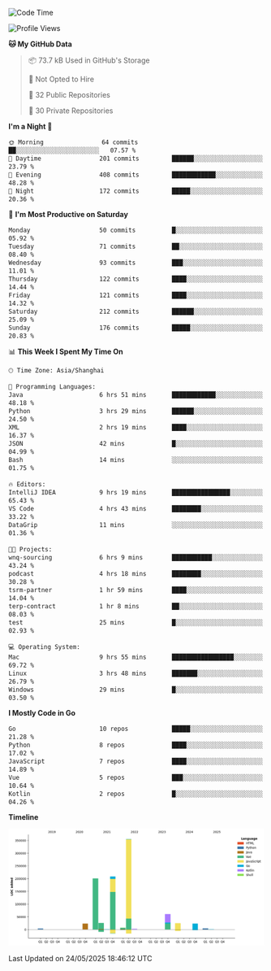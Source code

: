 <!--START_SECTION:waka-->
![Code Time](http://img.shields.io/badge/Code%20Time-4%2C179%20hrs%2010%20mins-blue)

![Profile Views](http://img.shields.io/badge/Profile%20Views-0-blue)

**🐱 My GitHub Data** 

> 📦 73.7 kB Used in GitHub's Storage 
 > 
> 🚫 Not Opted to Hire
 > 
> 📜 32 Public Repositories 
 > 
> 🔑 30 Private Repositories 
 > 
**I'm a Night 🦉** 

```text
🌞 Morning                64 commits          ██░░░░░░░░░░░░░░░░░░░░░░░   07.57 % 
🌆 Daytime                201 commits         ██████░░░░░░░░░░░░░░░░░░░   23.79 % 
🌃 Evening                408 commits         ████████████░░░░░░░░░░░░░   48.28 % 
🌙 Night                  172 commits         █████░░░░░░░░░░░░░░░░░░░░   20.36 % 
```
📅 **I'm Most Productive on Saturday** 

```text
Monday                   50 commits          █░░░░░░░░░░░░░░░░░░░░░░░░   05.92 % 
Tuesday                  71 commits          ██░░░░░░░░░░░░░░░░░░░░░░░   08.40 % 
Wednesday                93 commits          ███░░░░░░░░░░░░░░░░░░░░░░   11.01 % 
Thursday                 122 commits         ████░░░░░░░░░░░░░░░░░░░░░   14.44 % 
Friday                   121 commits         ████░░░░░░░░░░░░░░░░░░░░░   14.32 % 
Saturday                 212 commits         ██████░░░░░░░░░░░░░░░░░░░   25.09 % 
Sunday                   176 commits         █████░░░░░░░░░░░░░░░░░░░░   20.83 % 
```


📊 **This Week I Spent My Time On** 

```text
🕑︎ Time Zone: Asia/Shanghai

💬 Programming Languages: 
Java                     6 hrs 51 mins       ████████████░░░░░░░░░░░░░   48.18 % 
Python                   3 hrs 29 mins       ██████░░░░░░░░░░░░░░░░░░░   24.50 % 
XML                      2 hrs 19 mins       ████░░░░░░░░░░░░░░░░░░░░░   16.37 % 
JSON                     42 mins             █░░░░░░░░░░░░░░░░░░░░░░░░   04.99 % 
Bash                     14 mins             ░░░░░░░░░░░░░░░░░░░░░░░░░   01.75 % 

🔥 Editors: 
IntelliJ IDEA            9 hrs 19 mins       ████████████████░░░░░░░░░   65.43 % 
VS Code                  4 hrs 43 mins       ████████░░░░░░░░░░░░░░░░░   33.22 % 
DataGrip                 11 mins             ░░░░░░░░░░░░░░░░░░░░░░░░░   01.36 % 

🐱‍💻 Projects: 
wnq-sourcing             6 hrs 9 mins        ███████████░░░░░░░░░░░░░░   43.24 % 
podcast                  4 hrs 18 mins       ████████░░░░░░░░░░░░░░░░░   30.28 % 
tsrm-partner             1 hr 59 mins        ████░░░░░░░░░░░░░░░░░░░░░   14.04 % 
terp-contract            1 hr 8 mins         ██░░░░░░░░░░░░░░░░░░░░░░░   08.03 % 
test                     25 mins             █░░░░░░░░░░░░░░░░░░░░░░░░   02.93 % 

💻 Operating System: 
Mac                      9 hrs 55 mins       █████████████████░░░░░░░░   69.72 % 
Linux                    3 hrs 48 mins       ███████░░░░░░░░░░░░░░░░░░   26.79 % 
Windows                  29 mins             █░░░░░░░░░░░░░░░░░░░░░░░░   03.50 % 
```

**I Mostly Code in Go** 

```text
Go                       10 repos            █████░░░░░░░░░░░░░░░░░░░░   21.28 % 
Python                   8 repos             ████░░░░░░░░░░░░░░░░░░░░░   17.02 % 
JavaScript               7 repos             ████░░░░░░░░░░░░░░░░░░░░░   14.89 % 
Vue                      5 repos             ███░░░░░░░░░░░░░░░░░░░░░░   10.64 % 
Kotlin                   2 repos             █░░░░░░░░░░░░░░░░░░░░░░░░   04.26 % 
```



**Timeline**

![Lines of Code chart](https://raw.githubusercontent.com/youtiaoguagua/youtiaoguagua/master/assets/bar_graph.png)


 Last Updated on 24/05/2025 18:46:12 UTC
<!--END_SECTION:waka-->
